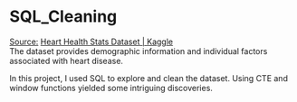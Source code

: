 # SQL_Cleaning
<u>Source:</u> [Heart Health Stats Dataset | Kaggle](https://www.kaggle.com/datasets/mahad049/heart-health-stats-dataset) </br>
The dataset provides demographic information and individual factors associated with heart disease.

In this project, I used SQL to explore and clean the dataset. Using CTE and window functions yielded some intriguing discoveries.
